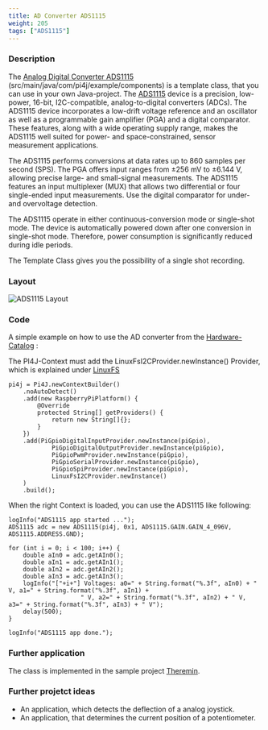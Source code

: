```yaml
---
title: AD Converter ADS1115
weight: 205
tags: ["ADS1115"]
---
```

### Description
The [Analog Digital Converter ADS1115](https://github.com/Pi4J/pi4j-example-components/tree/Dev-Arcade/src/main/java/com/pi4j/example/components) (src/main/java/com/pi4j/example/components) is a template class, that you can use in your own Java-project.
The [ADS1115](https://www.berrybase.de/sensoren-module/logik/ads1115-4-kanal-16-bit-ad-wandler-breakout-board) device is a precision, low-power, 16-bit, I2C-compatible, analog-to-digital converters (ADCs). The ADS1115 device incorporates a low-drift voltage reference and an oscillator as well as a programmable gain amplifier (PGA) and
a digital comparator. These features, along with a wide operating supply range, makes the ADS1115 well suited for power- and space-constrained, sensor measurement applications.

The ADS1115 performs conversions at data rates up to 860 samples per second (SPS). The PGA offers input ranges from ±256 mV to ±6.144 V, allowing precise large- and small-signal measurements. The ADS1115 features an input multiplexer (MUX) that allows two 
differential or four single-ended input measurements. Use the digital comparator for under- and overvoltage detection.

The ADS1115 operate in either continuous-conversion mode or single-shot mode. The device is automatically powered down after one conversion in single-shot mode. Therefore, power consumption is significantly reduced during idle periods.

The Template Class gives you the possibility of a single shot recording.

### Layout
![ADS1115 Layout](/assets/documentation/device-examples/Layout-ADS1115.png)

### Code
A simple example on how to use the AD converter from the [Hardware-Catalog](https://github.com/Pi4J/pi4j-example-components) :

The PI4J-Context must add the LinuxFsI2CProvider.newInstance() Provider, which is explained under [LinuxFS](/documentation/providers/linuxfs/)
```
pi4j = Pi4J.newContextBuilder()
	.noAutoDetect()
	.add(new RaspberryPiPlatform() {
		@Override
		protected String[] getProviders() {
			return new String[]{};
		}
	})
	.add(PiGpioDigitalInputProvider.newInstance(piGpio),
			PiGpioDigitalOutputProvider.newInstance(piGpio),
			PiGpioPwmProvider.newInstance(piGpio),
			PiGpioSerialProvider.newInstance(piGpio),
			PiGpioSpiProvider.newInstance(piGpio),
			LinuxFsI2CProvider.newInstance()
	)
	.build();
```
When the right Context is loaded, you can use the ADS1115 like following:

```
logInfo("ADS1115 app started ...");
ADS1115 adc = new ADS1115(pi4j, 0x1, ADS1115.GAIN.GAIN_4_096V, ADS1115.ADDRESS.GND);

for (int i = 0; i < 100; i++) {
    double aIn0 = adc.getAIn0();
    double aIn1 = adc.getAIn1();
    double aIn2 = adc.getAIn2();
    double aIn3 = adc.getAIn3();
    logInfo("["+i+"] Voltages: a0=" + String.format("%.3f", aIn0) + " V, a1=" + String.format("%.3f", aIn1) +
                    " V, a2=" + String.format("%.3f", aIn2) + " V, a3=" + String.format("%.3f", aIn3) + " V");
    delay(500);
}

logInfo("ADS1115 app done.");
```

### Further application
The class is implemented in the sample project [Theremin](https://github.com/DieterHolz/RaspPiTheremin).

### Further projetct ideas
- An application, which detects the deflection of a analog joystick.
- An application, that determines the current position of a potentiometer.
